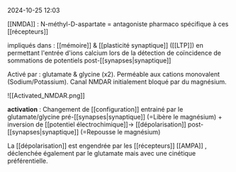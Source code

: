 2024-10-25 12:03

[[NMDA]] : N-méthyl-D-aspartate = antagoniste pharmaco spécifique à ces [[récepteurs]]  

impliqués dans : [[mémoire]] & [[plasticité synaptique]] ([[LTP]])  en permettant l'entrée d'ions calcium lors de la détection de coïncidence de sommations de potentiels post-[[synapses|synaptique]]

Activé par : glutamate & glycine (x2).
Perméable aux cations monovalent (Sodium/Potassium).
Canal NMDAR initialement bloqué par du magnésium.

![[Activated_NMDAR.png]]

**activation** : Changement de [[configuration]] entrainé par le glutamate/glycine pré-[[synapses|synaptique]] (=Libère le magnésium) + inversion de [[potentiel électrochimique]]-> [[dépolarisation]] post-[[synapses|synaptique]] (=Repousse le magnésium)

La [[dépolarisation]] est engendrée par les [[récepteurs]] [[AMPA]] , déclenchée également par le glutamate mais avec une cinétique préférentielle. 
